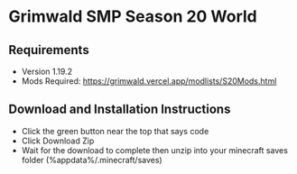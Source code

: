 # Grimwald SMP Season 20 World

## Requirements
- Version 1.19.2
- Mods Required: https://grimwald.vercel.app/modlists/S20Mods.html

## Download and Installation Instructions
- Click the green button near the top that says code
- Click Download Zip
- Wait for the download to complete then unzip into your minecraft saves folder (%appdata%/.minecraft/saves)
